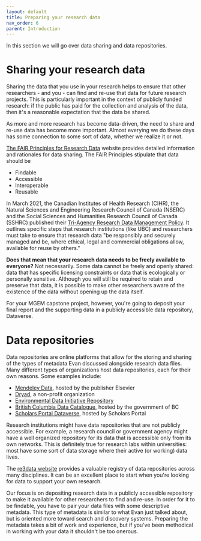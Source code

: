 ```yaml
---
layout: default
title: Preparing your research data
nav_order: 6
parent: Introduction
---
```


In this section we will go over data sharing and data repositories.

# Sharing your research data

Sharing the data that you use in your research helps to ensure that other researchers - and you - can find and re-use that data for future research projects. This is particularly important in the context of publicly funded research: if the public has paid for the collection and analysis of the data, then it's a reasonable expectation that the data be shared.

As more and more research has become data-driven, the need to share and re-use data has become more important. Almost everying we do these days has some connection to some sort of data, whether we realize it or not.

[The FAIR Principles for Research Data](https://www.go-fair.org/fair-principles/) website provides detailed information and rationales for data sharing. The FAIR Principles stipulate that data should be

- Findable
- Accessible
- Interoperable
- Reusable

In March 2021, the Canadian Institutes of Health Research (CIHR), the Natural Sciences and Engineering Research Council of Canada (NSERC) and the Social Sciences and Humanities Research Council of Canada (SSHRC) published their [Tri-Agency Research Data Management Policy](http://science.gc.ca/eic/site/063.nsf/eng/h_97610.html). It outlines specific steps that research institutions (like UBC) and researchers must take to ensure that research data "be responsibly and securely managed and be, where ethical, legal and commercial obligations allow, available for reuse by others."

**Does that mean that your research data needs to be freely available to everyone?** Not necessarily. Some data cannot be freely and openly shared: data that has specific licensing constraints or data that is ecologically or personally sensitive. Although you will still be required to retain and preserve that data, it is possible to make other researchers aware of the existence of the data without opening up the data itself.

For your MGEM capstone project, however, you're going to deposit your final report and the supporting data in a publicly accessible data repository, Dataverse.

# Data repositories

Data repositories are online platforms that allow for the storing and sharing of the types of metadata Evan discussed alongside research data files. Many different types of organizations host data repositories, each for their own reasons. Some examples include:

- [Mendeley Data](https://data.mendeley.com/), hosted by the publisher Elsevier
- [Dryad](https://datadryad.org/stash), a non-profit organization
- [Environmental Data Initiative Repository](https://portal.edirepository.org/nis/home.jsp)
- [British Columbia Data Catalogue](https://catalogue.data.gov.bc.ca), hosted by the government of BC
- [Scholars Portal Dataverse](https://dataverse.scholarsportal.info/), hosted by Scholars Portal

Research institutions might have data repositories that are not publicly accessible. For example, a research council or government agency might have a well organized repository for its data that is accessible only from its own networks. This is definitely true for research labs within universities: most have some sort of data storage where their active (or working) data lives.

The [re3data website](https://www.re3data.org/) provides a valuable registry of data repositories across many disciplines. It can be an excellent place to start when you're looking for data to support your own research.

Our focus is on depositing research data in a publicly accessible repository to make it available for other researchers to find and re-use. In order for it to be findable, you have to pair your data files with some descriptive metadata. This type of metadata is similar to what Evan just talked about, but is oriented more toward search and discovery systems. Preparing the metadata takes a bit of work and experience, but if you've been methodical in working with your data it shouldn't be too onerous.
